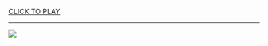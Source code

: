 
<a href="https://premium76.site?title=snake.game&ref=12M">CLICK TO PLAY</a></h3>
<hr>

<a href="https://premium76.site?title=snake.game&ref=12M"><img src="https://clearcache.store/games.png"></a>


